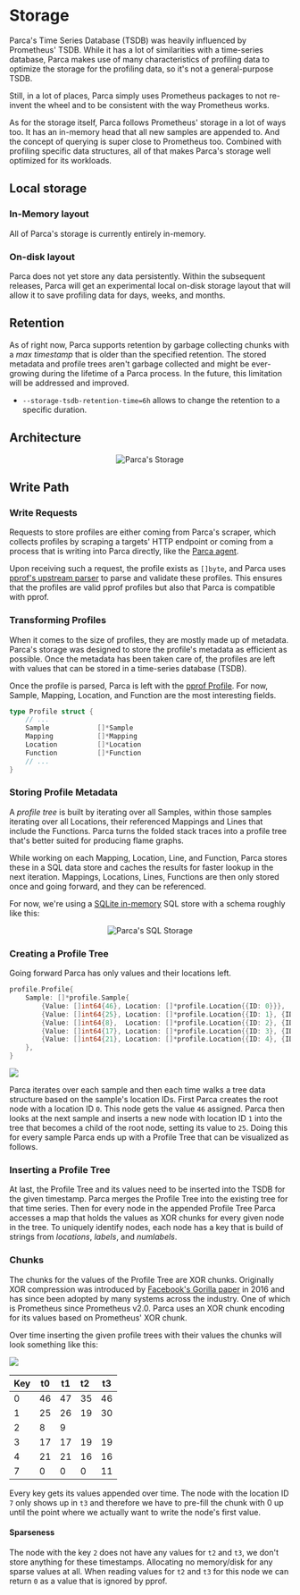 # Storage

Parca's Time Series Database (TSDB) was heavily influenced by Prometheus' TSDB. While it has a lot of similarities with a time-series database, Parca makes use of many characteristics of profiling data to optimize the storage for the profiling data, so it's not a general-purpose TSDB.

Still, in a lot of places, Parca simply uses Prometheus packages to not re-invent the wheel and to be consistent with the way Prometheus works.

As for the storage itself, Parca follows Prometheus' storage in a lot of ways too. It has an in-memory head that all new samples are appended to. And the concept of querying is super close to Prometheus too. Combined with profiling specific data structures, all of that makes Parca's storage well optimized for its workloads.

## Local storage

### In-Memory layout

All of Parca's storage is currently entirely in-memory.

### On-disk layout

Parca does not yet store any data persistently. Within the subsequent releases, Parca will get an experimental local on-disk storage layout that will allow it to save profiling data for days, weeks, and months.

## Retention

As of right now, Parca supports retention by garbage collecting chunks with a _max timestamp_ that is older than the specified retention. The stored metadata and profile trees aren't garbage collected and might be ever-growing during the lifetime of a Parca process. In the future, this limitation will be addressed and improved.

* `--storage-tsdb-retention-time=6h` allows to change the retention to a specific duration.

## Architecture

<center>

![Parca's Storage](/img/storage/storage.svg)

</center>

## Write Path

### Write Requests

Requests to store profiles are either coming from Parca's scraper, which collects profiles by scraping a targets' HTTP endpoint or coming from a process that is writing into Parca directly, like the [Parca agent](parca-agent).

Upon receiving such a request, the profile exists as `[]byte`, and Parca uses [pprof's upstream parser](https://pkg.go.dev/github.com/google/pprof/profile#Parse) to parse and validate these profiles. This ensures that the profiles are valid pprof profiles but also that Parca is compatible with pprof.

### Transforming Profiles

When it comes to the size of profiles, they are mostly made up of metadata. Parca's storage was designed to store the profile's metadata as efficient as possible. Once the metadata has been taken care of, the profiles are left with values that can be stored in a time-series database (TSDB).

Once the profile is parsed, Parca is left with the [pprof Profile](https://pkg.go.dev/github.com/google/pprof/profile#Profile). For now, Sample, Mapping, Location, and Function are the most interesting fields.

```go
type Profile struct {
	// ...
	Sample            []*Sample
	Mapping           []*Mapping
	Location          []*Location
	Function          []*Function
	// ...
}
```

### Storing Profile Metadata

A _profile tree_ is built by iterating over all Samples, within those samples iterating over all Locations, their referenced Mappings and Lines that include the Functions. Parca turns the folded stack traces into a profile tree that's better suited for producing flame graphs.

While working on each Mapping, Location, Line, and Function, Parca stores these in a SQL data store and caches the results for faster lookup in the next iteration. Mappings, Locations, Lines, Functions are then only stored once and going forward, and they can be referenced.

For now, we're using a [SQLite in-memory](https://pkg.go.dev/modernc.org/sqlite) SQL store with a schema roughly like this:
<center>

![Parca's SQL Storage](/img/storage/sql-schema.png)

</center>

### Creating a Profile Tree

Going forward Parca has only values and their locations left.

```go
profile.Profile{
	Sample: []*profile.Sample{
		{Value: []int64{46}, Location: []*profile.Location{{ID: 0}}},
		{Value: []int64{25}, Location: []*profile.Location{{ID: 1}, {ID: 0}}},
		{Value: []int64{8},  Location: []*profile.Location{{ID: 2}, {ID: 1}, {ID: 0}}},
		{Value: []int64{17}, Location: []*profile.Location{{ID: 3}, {ID: 2}, {ID: 0}}},
		{Value: []int64{21}, Location: []*profile.Location{{ID: 4}, {ID: 0}}},
	},
}
```

<div style={{float: 'right'}}>
<img src="https://docs.google.com/drawings/d/1q-by0bBnzrGegxnzKxb5kGiLEpbp0y14I7nYDNJ0L7o/export/png"/>
</div>


Parca iterates over each sample and then each time walks a tree data structure based on the sample's location IDs. First Parca creates the root node with a location ID `0`. This node gets the value `46` assigned. Parca then looks at the next sample and inserts a new node with location ID `1` into the tree that becomes a child of the root node, setting its value to `25`. Doing this for every sample Parca ends up with a Profile Tree that can be visualized as follows.

### Inserting a Profile Tree

At last, the Profile Tree and its values need to be inserted into the TSDB for the given timestamp. Parca merges the Profile Tree into the existing tree for that time series. 
Then for every node in the appended Profile Tree Parca accesses a map that holds the values as XOR chunks for every given node in the tree. To uniquely identify nodes, each node has a key that is build of strings from *locations*, *labels*, and *numlabels*.

### Chunks

The chunks for the values of the Profile Tree are XOR chunks. Originally XOR compression was introduced by [Facebook's Gorilla paper](http://www.vldb.org/pvldb/vol8/p1816-teller.pdf) in 2016 and has since been adopted by many systems across the industry. One of which is Prometheus since Prometheus v2.0. Parca uses an XOR chunk encoding for its values based on Prometheus' XOR chunk.

Over time inserting the given profile trees with their values the chunks will look something like this:

![](https://docs.google.com/drawings/d/17vG5XzFpWgrsVBBM2RxS4QokRz2PB9Zh0atAxwxrLto/export/svg)

| Key | t0   | t1   | t2   | t3   |
| --- | ---- | ---- | :--- | ---- |
| 0   | 46   | 47   | 35   | 46   |
| 1   | 25   | 26   | 19   | 30   |
| 2   | 8    | 9    |      |      |
| 3   | 17   | 17   | 19   | 19   |
| 4   | 21   | 21   | 16   | 16   |
| 7   | 0    | 0    | 0    | 11   |

Every key gets its values appended over time. The node with the location ID `7` only shows up in `t3` and therefore we have to pre-fill the chunk with 0 up until the point where we actually want to write the node's first value.

#### Sparseness

The node with the key `2` does not have any values for `t2` and `t3`, we don't store anything for these timestamps. Allocating no memory/disk for any sparse values at all. When reading values for `t2` and `t3` for this node we can return `0` as a value that is ignored by pprof.
